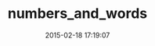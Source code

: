 ---
layout: post
title:  "numbers_and_words"
repo:   "kslazarev/numbers_and_words"
date:   2015-02-18 17:19:07
gemurl: http://github.com/kslazarev/numbers_and_words
---